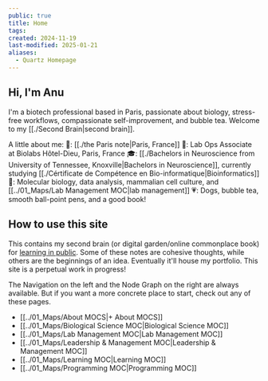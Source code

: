 ```yaml
---
public: true
title: Home
tags: 
created: 2024-11-19
last-modified: 2025-01-21
aliases:
  - Quartz Homepage
---
```

## Hi, I'm Anu
I'm a biotech professional based in Paris, passionate about biology, stress-free workflows, compassionate self-improvement, and bubble tea. Welcome to my [[./Second Brain|second brain]].

A little about me:
📍: [[./the Paris note|Paris, France]]
💼: Lab Ops Associate at Biolabs Hôtel-Dieu, Paris, France
🎓: [[./Bachelors in Neuroscience from University of Tennessee, Knoxville|Bachelors in Neuroscience]], currently studying [[./Cértificate de Compétence en Bio-informatique|Bioinformatics]]
💪: Molecular biology, data analysis, mammalian cell culture, and [[../01_Maps/Lab Management MOC|lab management]]
💗: Dogs, bubble tea, smooth ball-point pens, and a good book!

## How to use this site
This contains my second brain (or digital garden/online commonplace book) for [learning in public](https://grow-self.com/learning-in-public/#:~:text=Learning%20in%20public%20is%20a%20growing%20trend%20and,you%E2%80%99re%20learning%20and%20making%20it%20accessible%20to%20others.). Some of these notes are cohesive thoughts, while others are the beginnings of an idea. Eventually it'll house my portfolio. This site is a perpetual work in progress!

The Navigation on the left and the Node Graph on the right are always available. But if you want a more concrete place to start, check out any of these pages.

- [[../01_Maps/About MOCS|+ About MOCS]]
- [[../01_Maps/Biological Science MOC|Biological Science MOC]]
- [[../01_Maps/Lab Management MOC|Lab Management MOC]]
- [[../01_Maps/Leadership & Management MOC|Leadership & Management MOC]]
- [[../01_Maps/Learning MOC|Learning MOC]]
- [[../01_Maps/Programming MOC|Programming MOC]]
